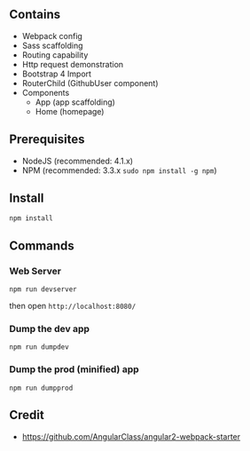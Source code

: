 ## Contains

* Webpack config
* Sass scaffolding
* Routing capability
* Http request demonstration
* Bootstrap 4 Import
* RouterChild (GithubUser component)
* Components
    * App (app scaffolding)
    * Home (homepage)

## Prerequisites

* NodeJS (recommended: 4.1.x)
* NPM (recommended: 3.3.x `sudo npm install -g npm`)

## Install

`npm install`

## Commands

### Web Server

`npm run devserver`

then open `http://localhost:8080/`

### Dump the dev app

`npm run dumpdev`

### Dump the prod (minified) app

`npm run dumpprod`

## Credit

* https://github.com/AngularClass/angular2-webpack-starter
